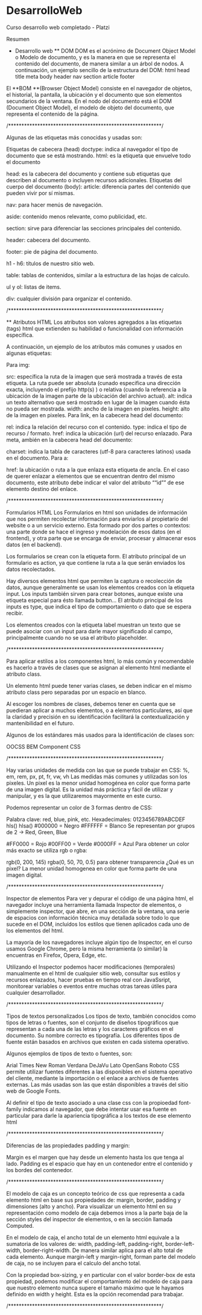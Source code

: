 # DesarrolloWeb
Curso desarrollo web completado - Platzi

Resumen

* Desarrollo web
** DOM
DOM es el acrónimo de Document Object Model o Modelo de 
documento, y es la manera en que se representa el contenido 
del documento, de manera similar a un árbol de nodos.
A continuación, un ejemplo sencillo de la estructura del DOM:
html
	head
		title
		meta
	body
		header
			nav
		section
			article
		footer
		
El **BOM **(Browser Object Model) consiste en el navegador 
de objetos, el historial, la pantalla, la ubicación y el 
documento que son elementos secundarios de la ventana. 
En el nodo del documento está el DOM (Document Object Model),
el modelo de objeto del documento, que representa el 
contenido de la página.		


/**********************************************************/

Algunas de las etiquetas más conocidas y usadas son:

Etiquetas de cabecera (head)
doctype: indica al navegador el tipo de documento que se 
está mostrando.
html: es la etiqueta que envuelve todo el documento

head: es la cabecera del documento y contiene sub etiquetas
que describen al documento o incluyen recursos adicionales.
Etiquetas del cuerpo del documento (body):
article: diferencia partes del contenido que pueden vivir
por sí mismas.

nav: para hacer menús de navegación.

aside: contenido menos relevante, como publicidad, etc.

section: sirve para diferenciar las secciones principales 
del contenido.

header: cabecera del documento.

footer: pie de página del documento.

h1 - h6: títulos de nuestro sitio web.

table: tablas de contenidos, similar a la estructura de 
las hojas de calculo.

ul y ol: listas de items.

div: cualquier división para organizar el contenido.

/**********************************************************/

** Atributos HTML
Los atributos son valores agregados a las etiquetas (tags) 
html que extienden su habilidad o funcionalidad con 
información específica.

A continuación, un ejemplo de los atributos más comunes y 
usados en algunas etiquetas:

Para img:

src: específica la ruta de la imagen que será mostrada a 
través de esta etiqueta. La ruta puede ser absoluta 
(cunado especifica una dirección exacta, incluyendo el 
prefijo http(s) ) o relativa (cuando la referencia a la 
ubicación de la imagen parte de la ubicación del archivo
actual).
alt: indica un texto alternativo que será mostrado en lugar 
de la imagen cuando ésta no pueda ser mostrada.
width: ancho de la imagen en pixeles.
height: alto de la imagen en pixeles.
Para link, en la cabecera head del documento:

rel: indica la relación del recurso con el contenido.
type: indica el tipo de recurso / formato.
href: indica la ubicación (url) del recurso enlazado.
Para meta, ambién en la cabecera head del documento:

charset: indica la tabla de caracteres (utf-8 para 
caracteres latinos) usada en el documento.
Para a:

href: la ubicación o ruta a la que enlaza esta etiqueta de 
ancla. En el caso de querer enlazar a elementos que se 
encuentran dentro del mismo documento, este atributo
debe indicar el valor del atributo ““id”” de ese elemento 
destino del enlace.

/**********************************************************/

Formularios HTML
Los Formularios en html son unidades de información que nos 
permiten recolectar información para enviarlos al 
propietario del website o a un servicio externo. 
Esta formado por dos partes o contextos: una parte 
donde se hace el ingreso y modelación de esos datos 
(en el frontend), y otra parte que se encarga de enviar, 
procesar y almacenar esos datos (en el backend).

Los formularios se crean con la etiqueta form. 
El atributo principal de un formulario es action, 
ya que contiene la ruta a la que serán enviados los 
datos recolectados.

Hay diversos elementos html que permiten la captura o
recolección de datos, aunque generalmente se usan los 
elementos creados con la etiqueta input. Los inputs 
también sirven para crear botones, aunque existe una 
etiqueta especial para ésto llamada button… El atributo 
principal de los inputs es type, que indica el tipo de 
comportamiento o dato que se espera recibir.

Los elementos creados con la etiqueta label muestran 
un texto que se puede asociar con un input para darle 
mayor significado al campo, principalmente cuando no 
se usa el atributo placeholder.		

/**********************************************************/

Para aplicar estilos a los componentes html, lo más común 
y recomendable es hacerlo a través de clases que se asignan
 al elemento html mediante el atributo class.

Un elemento html puede tener varias clases, se deben indicar
en el mismo atributo class pero separadas por un espacio
en blanco.

Al escoger los nombres de clases, debemos tener en cuenta 
que se puedieran aplicar a muchos elementos, o a elementos 
particulares, así que la claridad y precisión en su 
identificación facilitará la contextualización y 
mantenibilidad en el futuro.

Algunos de los estándares más usados para la identificación
 de clases son:

OOCSS
BEM
Component CSS

/**********************************************************/

Hay varias unidades de medida con las que se puede trabajar
 en CSS: %, em, rem, px, pt, fr, vw, vh
Las medidas más comunes y utilizadas son los pixeles. 
Un pixel es la menor unidad homogénea en color que forma 
parte de una imagen digital. Es la unidad más práctica y 
fácil de utilizar y manipular, y es la que utilizaremos 
mayormente en este curso.

Podemos representar un color de 3 formas dentro de CSS:

Palabra clave: red, blue, pink, etc.
Hexadecimales: 0123456789ABCDEF
hls() hlsa()
#000000 = Negro
#FFFFFF = Blanco
Se representan por grupos de 2 -> Red, Green, Blue

#FF0000 = Rojo
#00FF00 = Verde
#0000FF = Azul
Para obtener un color más exacto se utiliza rgb o rgba:

rgb(0, 200, 145)
rgba(0, 50, 70, 0.5) para obtener transparencia
¿Qué es un pixel?
La menor unidad homogenea en color que forma parte de una 
imagen digital.

/**********************************************************/

Inspector de elementos
Para ver y depurar el código de una página html, el 
navegador incluye una herramienta llamada Inspector de
elementos, o simplemente inspector, que abre, en una 
sección de la ventana, una serie de espacios con 
información técnica muy detallada sobre todo lo que 
sucede en el DOM, incluídos los estilos que tienen 
aplicados cada uno de los elementos del html.

La mayoría de los navegadores incluye algún tipo de 
Inspector, en el curso usamos Google Chrome, pero la 
misma herramienta (o similar) la encuentras en Firefox, 
Opera, Edge, etc.

Utilizando el Inspector podemos hacer modificaciones 
(temporales) manualmente en el html de cualquier sitio web, 
consultar sus estilos y recursos enlazados, hacer pruebas 
en tiempo real con JavaSsript, monitorear variables o 
eventos entre muchas otras tareas útiles para cualquier 
desarrollador.

/**********************************************************/

Tipos de textos personalizados
Los tipos de texto, también conocidos como tipos de letras 
o fuentes, son el conjunto de diseños tipográficos que 
representan a cada una de las letras y los caracteres 
gráficos en el documento. Su nombre correcto es tipografía. 
Los diferentes tipos de fuente están basados en archivos 
que existen en cada sistema operativo.

Algunos ejemplos de tipos de texto o fuentes, son:

Arial
Times New Roman
Verdana
DeJaVu
Lato
OpenSans
Roboto
CSS permite utilizar fuentes diferentes a las disponibles 
en el sistema operativo del cliente, mediante la importación 
o el enlace a archivos de fuentes externas. Las más usadas 
son las que están disponibles a través del sitio web de 
Google Fonts.

Al definir el tipo de texto asociado a una clase css con 
la propioedad font-family indicamos al navegador, que 
debe intentar usar esa fuente en particular para darle 
la apariencia tipográfica a los textos de ese elemento html

/**********************************************************/

Diferencias de las propiedades padding y margin:

Margin es el margen que hay desde un elemento hasta los 
que tenga al lado.
Padding es el espacio que hay en un contenedor entre el 
contenido y los bordes del contenedor.

/**********************************************************/

El modelo de caja es un concepto teórico de css que representa a cada 
elemento html en base sus propiedades de: margin, border, padding y dimensiones (alto y ancho).
Para visualizar un elemento html en su representación como modelo de 
caja debemos irnos a la parte baja de la sección styles del inspector 
de elementos, o en la sección llamada Computed.

En el modelo de caja, el ancho total de un elemento html equivale a la 
sumatoria de los valores de: width, padding-left, padding-right, border-left-width, border-right-width. De manera similar aplica para el alto total de cada elemento. Aunque margin-left y margin-right, forman parte del modelo de caja, no se incluyen para el calculo del ancho total.

Con la propiedad box-sizing, y en particular con el valor border-box 
de esta propiedad, podemos modificar el comportamiento del modelo de 
caja para que nuestro elemento nunca supere el tamaño máximo que le 
hayamos definido en width y height. Esta es la opción recomendad para trabajar.

/**********************************************************/


